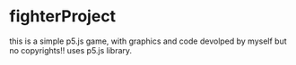 # fighterProject

this is a simple p5.js game, with graphics and code devolped by myself but no copyrights!!
uses p5.js library.
